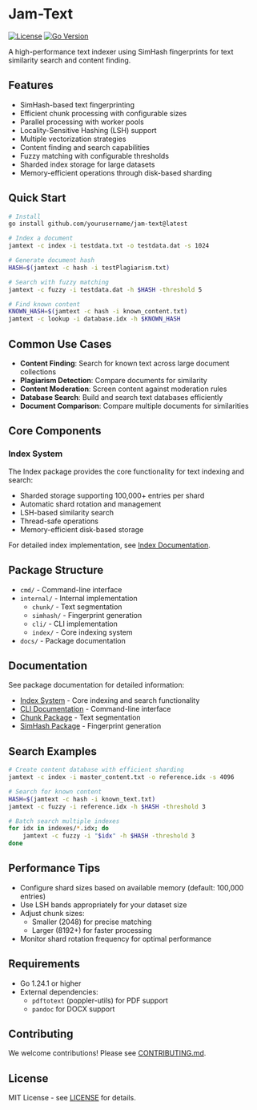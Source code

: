 # Jam-Text

[![License](https://img.shields.io/badge/license-MIT-blue.svg)](LICENSE)
[![Go Version](https://img.shields.io/badge/go-1.24.1-blue.svg)](https://golang.org/dl/)

A high-performance text indexer using SimHash fingerprints for text similarity search and content finding.

## Features
- SimHash-based text fingerprinting
- Efficient chunk processing with configurable sizes
- Parallel processing with worker pools
- Locality-Sensitive Hashing (LSH) support
- Multiple vectorization strategies
- Content finding and search capabilities
- Fuzzy matching with configurable thresholds
- Sharded index storage for large datasets
- Memory-efficient operations through disk-based sharding

## Quick Start
```bash
# Install
go install github.com/yourusername/jam-text@latest

# Index a document
jamtext -c index -i testdata.txt -o testdata.dat -s 1024

# Generate document hash
HASH=$(jamtext -c hash -i testPlagiarism.txt)

# Search with fuzzy matching
jamtext -c fuzzy -i testdata.dat -h $HASH -threshold 5

# Find known content
KNOWN_HASH=$(jamtext -c hash -i known_content.txt)
jamtext -c lookup -i database.idx -h $KNOWN_HASH
```

## Common Use Cases
- **Content Finding**: Search for known text across large document collections
- **Plagiarism Detection**: Compare documents for similarity
- **Content Moderation**: Screen content against moderation rules
- **Database Search**: Build and search text databases efficiently
- **Document Comparison**: Compare multiple documents for similarities

## Core Components

### Index System
The Index package provides the core functionality for text indexing and search:
- Sharded storage supporting 100,000+ entries per shard
- Automatic shard rotation and management
- LSH-based similarity search
- Thread-safe operations
- Memory-efficient disk-based storage

For detailed index implementation, see [Index Documentation](docs/Index_Readme.md).

## Package Structure
- `cmd/` - Command-line interface
- `internal/` - Internal implementation
  - `chunk/` - Text segmentation
  - `simhash/` - Fingerprint generation
  - `cli/` - CLI implementation
  - `index/` - Core indexing system
- `docs/` - Package documentation

## Documentation
See package documentation for detailed information:
- [Index System](docs/Index_Readme.md) - Core indexing and search functionality
- [CLI Documentation](internal/cli/README.md) - Command-line interface
- [Chunk Package](internal/chunk/README.md) - Text segmentation
- [SimHash Package](internal/simhash/README.md) - Fingerprint generation

## Search Examples
```bash
# Create content database with efficient sharding
jamtext -c index -i master_content.txt -o reference.idx -s 4096

# Search for known content
HASH=$(jamtext -c hash -i known_text.txt)
jamtext -c fuzzy -i reference.idx -h $HASH -threshold 3

# Batch search multiple indexes
for idx in indexes/*.idx; do
    jamtext -c fuzzy -i "$idx" -h $HASH -threshold 3
done
```

## Performance Tips
- Configure shard sizes based on available memory (default: 100,000 entries)
- Use LSH bands appropriately for your dataset size
- Adjust chunk sizes:
  - Smaller (2048) for precise matching
  - Larger (8192+) for faster processing
- Monitor shard rotation frequency for optimal performance

## Requirements
- Go 1.24.1 or higher
- External dependencies:
  - `pdftotext` (poppler-utils) for PDF support
  - `pandoc` for DOCX support

## Contributing
We welcome contributions! Please see [CONTRIBUTING.md](CONTRIBUTING.md).

## License
MIT License - see [LICENSE](LICENSE) for details.
